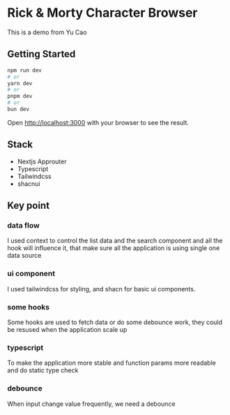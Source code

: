 # Rick & Morty Character Browser
This is a demo from Yu Cao

## Getting Started
```bash
npm run dev
# or
yarn dev
# or
pnpm dev
# or
bun dev
```
Open [http://localhost:3000](http://localhost:3000) with your browser to see the result.

## Stack
- Nextjs Approuter
- Typescript
- Tailwindcss
- shacnui

## Key point
### data flow
I used context to control the list data and the search component and all the hook will influence it, that make sure all the application is using single one data source
### ui component
I used tailwindcss for styling, and shacn for basic ui components.
### some hooks
Some hooks are used to fetch data or do some debounce work, they could be resused when the application scale up
### typescript
To make the application more stable and function params more readable and do static type check
### debounce
When input change value frequently, we need a debounce
